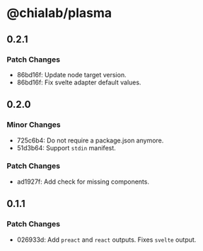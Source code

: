 # @chialab/plasma

## 0.2.1

### Patch Changes

- 86bd16f: Update node target version.
- 86bd16f: Fix svelte adapter default values.

## 0.2.0

### Minor Changes

- 725c6b4: Do not require a package.json anymore.
- 51d3b64: Support `stdin` manifest.

### Patch Changes

- ad1927f: Add check for missing components.

## 0.1.1

### Patch Changes

- 026933d: Add `preact` and `react` outputs. Fixes `svelte` output.
